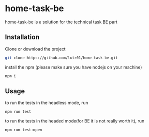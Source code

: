 # home-task-be

home-task-be is a solution for the technical task BE part

## Installation

Clone or download the project 

```bash
git clone https://github.com/lutr01/home-task-be.git
```

install the npm (please make sure you have nodejs on your machine)

```bash
npm i
```

## Usage

to run the tests in the headless mode, run

```bash
npm run test
```

to run the tests in the headed mode(for BE it is not really worth it), run

```bash
npm run test:open
``` 